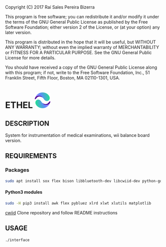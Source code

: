 Copyright (C) 2017 Raí Sales Pereira Bizerra

This program is free software; you can redistribute it and/or modify
it under the terms of the GNU General Public License as published by
the Free Software Foundation; either version 2 of the License, or
(at your option) any later version.
  
This program is distributed in the hope that it will be useful,
but WITHOUT ANY WARRANTY; without even the implied warranty of
MERCHANTABILITY or FITNESS FOR A PARTICULAR PURPOSE.  See the
GNU General Public License for more details.
  
You should have received a copy of the GNU General Public License
along with this program; if not, write to the Free Software
Foundation, Inc., 51 Franklin Street, Fifth Floor, Boston, MA 02110-1301, USA.

# ETHEL ![ETHEL](media/logo_small.png "ETHEL")

## DESCRIPTION

System for instrumentation of medical examinations, wii balance board version.

## REQUIREMENTS
### Packages
```bash
sudo apt install sox flex bison libbluetooth-dev libcwiid-dev python-gobject python3-tk python3-dev at-spi2-core python3 python3-pip
```

#### Python3 modules
```bash
sudo -H pip3 install awk flex pybluez xlrd xlwt xlutils matplotlib
```
			
[cwiid](https://github.com/azzra/python3-wiimote) Clone repository and follow README instructions

## USAGE
```bash
./interface
```